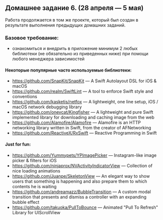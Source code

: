 ## Домашнее задание 6. (28 апреля — 5 мая)

Работа продолжается в том же проекте, который был создан в результате выполнения предыдущих домашних заданий.

### Базовое требование:
- ознакомиться и внедрить в приложение минимум 2 любых библиотеки (не обязательно из приведенных ниже) при помощи любого менеджера зависимостей

#### Некоторые популярные часто используемые библиотеки:
- https://github.com/SnapKit/SnapKit — A Swift Autolayout DSL for iOS & macOS
- https://github.com/realm/SwiftLint — A tool to enforce Swift style and conventions
- https://github.com/kasketis/netfox — A lightweight, one line setup, iOS / macOS network debugging library
- https://github.com/onevcat/Kingfisher — A lightweight and pure Swift implemented library for downloading and caching image from the web
- https://github.com/Alamofire/Alamofire — Alamofire is an HTTP networking library written in Swift, from the creator of AFNetworking
- https://github.com/ReactiveX/RxSwift — Reactive Programming in Swift 

#### Just for fun:
- https://github.com/Yummypets/YPImagePicker — Instagram-like image picker & filters for iOS
- https://github.com/ninjaprox/NVActivityIndicatorView — Collection of nice loading animations
- https://github.com/Juanpe/SkeletonView — An elegant way to show users that something is happening and also prepare them to which contents he is waiting
- https://github.com/andreamazz/BubbleTransition — A custom modal transition that presents and dismiss a controller with an expanding bubble effect
- https://github.com/takuoka/PullToBounce — Animated "Pull To Refresh" Library for UIScrollView
